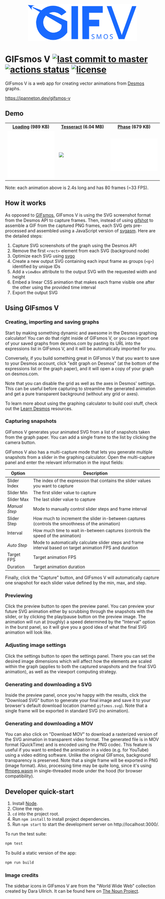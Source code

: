 <div align="center">
  <img src="./src/components/icons/gifsmos-v-logo-blue.svg" height="120" alt="GIFsmos V logo"/>
</div>

# GIFsmos V [![last commit to master](https://img.shields.io/github/last-commit/jpanneton/gifsmos-v/main.svg?style=flat-square)](https://github.com/jpanneton/gifsmos-v/commits/main) [![actions status](https://github.com/jpanneton/gifsmos-v/workflows/CI/badge.svg)](https://github.com/jpanneton/gifsmos-v/actions) [![license](https://img.shields.io/github/license/jpanneton/gifsmos-v.svg?style=flat-square)](https://github.com/jpanneton/gifsmos-v/blob/main/LICENSE.md)

GIFsmos V is a web app for creating vector animations from
[Desmos](https://www.desmos.com/calculator) graphs.

https://jpanneton.dev/gifsmos-v

## Demo

<table width="100%">
  <tr>
    <th style="text-align:center"><a href="https://www.reddit.com/r/desmos/comments/kyfnxx/desmos_most_satisfying_loading_gif_ever/">Loading</a> (989 KB)</th>
    <th style="text-align:center"><a href="https://www.reddit.com/r/desmos/comments/y3w1dj/colour_changing_tesseract/">Tesseract</a> (6.04 MB)</th>
    <th style="text-align:center"><a href="https://jpanneton.dev/posts/the-perfect-frequency-splitter-debunked">Phase</a> (679 KB)</th>
  </tr>
  <tr>
    <td width="33%">
      <img src="public/example1.svg" width="100%">
    </td>
    <td width="33%">
      <img src="public/example2.svg" width="100%">
    </td>
      <td width="33%">
      <img src="public/example3.svg" width="100%">
    </td>
  </tr>
</table>

Note: each animation above is 2.4s long and has 80 frames (~33 FPS).

## How it works

As opposed to [GIFsmos](https://github.com/desmosinc/gifsmos), GIFsmos V is using the
SVG screenshot format from the Desmos API to capture frames. Then, instead of using
[gifshot](https://yahoo.github.io/gifshot) to assemble a GIF from the captured PNG frames,
each SVG gets pre-processed and assembled using a JavaScript version of
[svgasm](https://github.com/tomkwok/svgasm). Here are the detailed steps:

1. Capture SVG screenshots of the graph using the Desmos API
1. Remove the first `<rect>` element from each SVG (background node)
1. Optimize each SVG using [svgo](https://github.com/svg/svgo)
1. Create a new output SVG containing each input frame as groups (`<g>`) identified by unique IDs
1. Add a `viewBox` attribute to the output SVG with the requested width and height
1. Embed a linear CSS animation that makes each frame visible one after the other using the provided time interval
1. Export the output SVG

## Using GIFsmos V

### Creating, importing and saving graphs

Start by making something dynamic and awesome in the Desmos graphing calculator!
You can do that right inside of GIFsmos V, or you can import one of your saved
graphs from desmos.com by pasting its URL into the expressions list in GIFsmos V,
and it will be automatically imported for you.

Conversely, if you build something great in GIFsmos V that you want to save to
your Desmos account, click "edit graph on Desmos" (at the bottom of the
expressions list or the graph paper), and it will open a copy of your graph on
desmos.com.

Note that you can disable the grid as well as the axes in Desmos' settings.
This can be useful before capturing to streamline the generated animation
and get a pure transparent background (without any grid or axes).

To learn more about using the graphing calculator to build cool stuff, check out
the [Learn Desmos](https://learn.desmos.com/graphing) resources.

### Capturing snapshots

GIFsmos V generates your animated SVG from a list of snapshots taken from the
graph paper. You can add a single frame to the list by clicking the camera
button.

GIFsmos V also has a multi-capture mode that lets you generate multiple
snapshots from a slider in the graphing calculator. Open the multi-capture panel
and enter the relevant information in the input fields:

| Option        | Description                                                                                                |
| ------------- | ---------------------------------------------------------------------------------------------------------- |
| Slider Index  | The index of the expression that contains the slider values you want to capture                            |
| Slider Min    | The first slider value to capture                                                                          |
| Slider Max    | The last slider value to capture                                                                           |
| *Manual Step* | Mode to manually control slider steps and frame interval                                                   |
| Slider Step   | How much to increment the slider in-between captures (controls the smoothness of the animation)            |
| Interval      | How much time to wait in-between captures (controls the speed of the animation)                            |
| *Auto Step*   | Mode to automatically calculate slider steps and frame interval based on target animation FPS and duration |
| Target FPS    | Target animation FPS                                                                                       |
| Duration      | Target animation duration                                                                                  |

Finally, click the "Capture" button, and GIFsmos V will automatically capture one
snapshot for each slider value defined by the min, max, and step.

### Previewing

Click the preview button to open the preview panel. You can preview your future
SVG animation either by scrubbing through the snapshots with the slider, or by clicking
the play/pause button on the preview image. The animation will run at (roughly) a speed
determined by the "Interval" option in the burst panel, so it will give you a
good idea of what the final SVG animation will look like.

### Adjusting image settings

Click the settings button to open the settings panel. There you can set the
desired image dimensions which will affect how the elements are scaled within the graph
(applies to both the captured snapshots and the final SVG animation), as well as the
viewport computing strategy.

### Generating and downloading a SVG

Inside the preview panel, once you're happy with the results, click the
"Download SVG" button to generate your final image and save it to your
browser's default download location (named `gifsmos.svg`). Note that
a single frame will be exported in standard SVG (no animation).

### Generating and downloading a MOV

You can also click on "Download MOV" to download a rasterized version of the SVG
animation in transparent video format. The generated file is in MOV format (QuickTime)
and is encoded using the PNG codec. This feature is useful if you want to embed
the animation in a video (e.g. for YouTube) using a video editing software.
Unlike the original GIFsmos, background transparency is preserved. Note that
a single frame will be exported in PNG (image format). Also, processing time
may be quite long, since it's using [ffmpeg.wasm](https://github.com/ffmpegwasm/ffmpeg.wasm)
in single-threaded mode under the hood (for browser compatibility).

## Developer quick-start

1. Install [Node](https://nodejs.org/en/).
1. Clone the repo.
1. `cd` into the project root.
1. Run `npm install` to install project dependencies.
1. Run `npm start` to start the development server on http://localhost:3000/.

To run the test suite:

```bash
npm test
```

To build a static version of the app:

```bash
npm run build
```

### Image credits

The sidebar icons in GIFsmos V are from the "World Wide Web" collection created by
Dara Ullrich. It can be found here on [The Noun Project](https://thenounproject.com/Dara%20Ullrich/collection/world-wide-web/).
